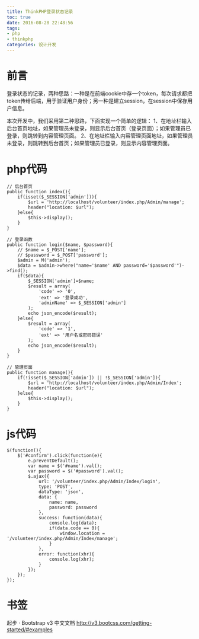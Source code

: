 ```yaml
---
title: ThinkPHP登录状态记录
toc: true
date: 2016-08-28 22:48:56
tags:
- php
- thinkphp
categories: 设计开发
---
```

# 前言
登录状态的记录，两种思路：一种是在前端cookie中存一个token，每次请求都把token传给后端，用于验证用户身份；另一种是建立session，在session中保存用户信息。

本次开发中，我们采用第二种思路，下面实现一个简单的逻辑：
1、在地址栏输入后台首页地址，如果管理员未登录，则显示后台首页（登录页面）；如果管理员已登录，则跳转到内容管理页面。
2、在地址栏输入内容管理页面地址，如果管理员未登录，则跳转到后台首页；如果管理员已登录，则显示内容管理页面。

<!--more-->

# php代码
```
// 后台首页
public function index(){
    if(isset($_SESSION['admin'])){
        $url = 'http://localhost/volunteer/index.php/Admin/manage';
        header("location: $url");
    }else{
        $this->display();
    }
}

// 登录函数
public function login($name, $password){
    // $name = $_POST['name'];
    // $password = $_POST['password'];
    $admin = M('admin');
    $data = $admin->where("name='$name' AND password='$password'")->find();
    if($data){
        $_SESSION['admin']=$name;
        $result = array(
            'code' => '0',
            'ext' => '登录成功',
            'adminName' => $_SESSION['admin']
        );
        echo json_encode($result);
    }else{
        $result = array(
            'code' => '1',
            'ext' => '用户名或密码错误'
        );
        echo json_encode($result);
    }
}

// 管理页面
public function manage(){
    if(!isset($_SESSION['admin']) || !$_SESSION['admin']){
        $url = 'http://localhost/volunteer/index.php/Admin/Index';
        header("location: $url");
    }else{
        $this->display();
    }
}
```

# js代码
```
$(function(){
    $('#confirm').click(function(e){
        e.preventDefault();
        var name = $('#name').val();
        var password = $('#password').val();
        $.ajax({
            url: '/volunteer/index.php/Admin/Index/login',
            type: 'POST',
            dataType: 'json',
            data: {
                name: name,
                password: password
            },
            success: function(data){
                console.log(data);
                if(data.code == 0){
                    window.location = '/volunteer/index.php/Admin/Index/manage';
                }
            },
            error: function(xhr){
                console.log(xhr);
            }
        });
    }); 
});
```

# 书签
起步 · Bootstrap v3 中文文档
http://v3.bootcss.com/getting-started/#examples